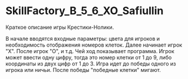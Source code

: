 # SkillFactory_B_5_6_XO_Safiullin
  Краткое описание игры Крестики-Нолики.
  
В начале вводятся входные параметры: цвета для игроков и необходимость отображения номеров клеток.
Далее начинает игрок "Х". После игрок "О", и т.д. Чей ход показывает программа.
Игрок может ввести одну цифру, тогда это номер клетки от 1 до 9, либо координаты из двух цифр от 1 до 3.
Игра идет до победы одного из игрока или ничьи.
После победы "победные клетки" мигают.
